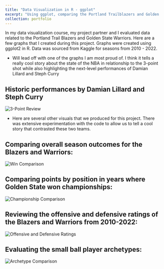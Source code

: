 ```yaml
---
title: "Data Visualization in R - ggplot"
excerpt: "Using ggplot, comparing the Portland Trailblazers and Golden State Warriors"
collection: portfolio
---
```


In my data visualization course, my project partner and I evaluated data related to the Portland Trail Blazers and Golden State Warriors.  Here are a few graphs that I created during this project.  Graphs were created using ggplot2 in R.  Data was sourced from Kaggle for seasons from 2010 - 2022.

* Will lead off with one of the graphs I am most proud of.  I think it tells a really cool story about the state of the NBA in relationship to the 3-point shot while also highlighting the next-level performances of Damian Lillard and Steph Curry

## Historic performances by Damian Lillard and Steph Curry
<img src="{{ site.baseurl }}/images/three_point.jpg" alt="3-Point Review">

* Here are several other visuals that we produced for this project.  There was extensive experimentation with the code to allow us to tell a cool story that contrasted these two teams.

## Comparing overall season outcomes for the Blazers and Warriors:
<img src="{{ site.baseurl }}/images/win_comp.jpg" alt="Win Comparison">

## Comparing points by position in years where Golden State won championships:
<img src="{{ site.baseurl }}/images/champ_comp.jpg" alt="Championship Comparison">

## Reviewing the offensive and defensive ratings of the Blazers and Warriors from 2010-2022:
<img src="{{ site.baseurl }}/images/off_def_ratings.jpg" alt="Offensive and Defensive Ratings">

## Evaluating the small ball player archetypes:
<img src="{{ site.baseurl }}/images/ball_comp.jpg" alt="Archetype Comparison">